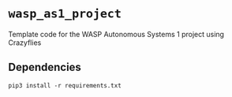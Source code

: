 # `wasp_as1_project`
Template code for the WASP Autonomous Systems 1 project using Crazyflies

## Dependencies
```
pip3 install -r requirements.txt
```

